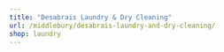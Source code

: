 ```yaml
---
title: "Desabrais Laundry & Dry Cleaning"
url: /middlebury/desabrais-laundry-and-dry-cleaning/
shop: laundry
---
```

